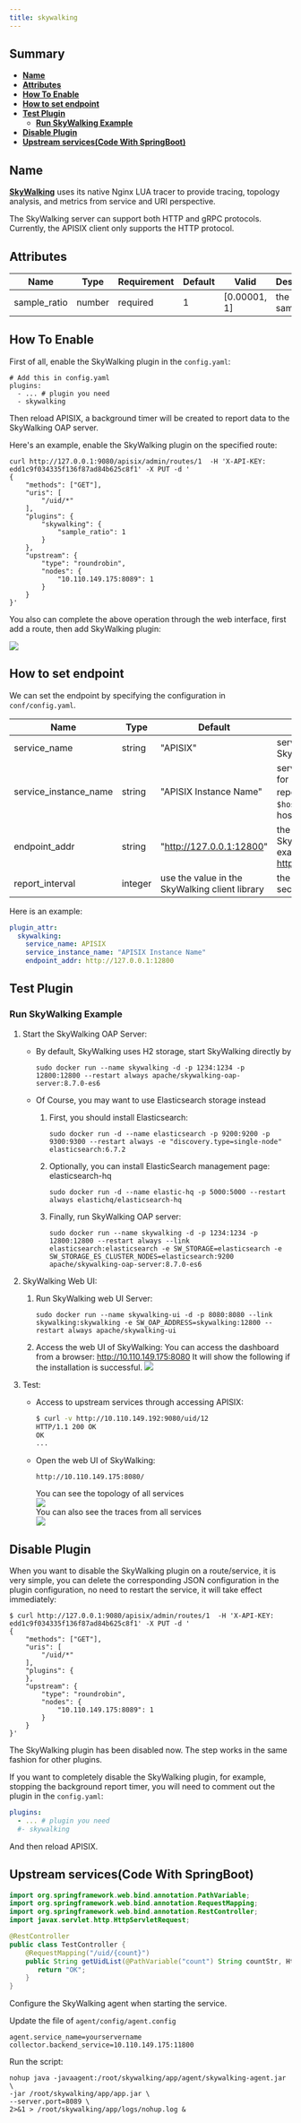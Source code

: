 ```yaml
---
title: skywalking
---
```


<!--
#
# Licensed to the Apache Software Foundation (ASF) under one or more
# contributor license agreements.  See the NOTICE file distributed with
# this work for additional information regarding copyright ownership.
# The ASF licenses this file to You under the Apache License, Version 2.0
# (the "License"); you may not use this file except in compliance with
# the License.  You may obtain a copy of the License at
#
#     http://www.apache.org/licenses/LICENSE-2.0
#
# Unless required by applicable law or agreed to in writing, software
# distributed under the License is distributed on an "AS IS" BASIS,
# WITHOUT WARRANTIES OR CONDITIONS OF ANY KIND, either express or implied.
# See the License for the specific language governing permissions and
# limitations under the License.
#
-->

## Summary

- [**Name**](#name)
- [**Attributes**](#attributes)
- [**How To Enable**](#how-to-enable)
- [**How to set endpoint**](#how-to-set-endpoint)
- [**Test Plugin**](#test-plugin)
  - [**Run SkyWalking Example**](#run-skywalking-example)
- [**Disable Plugin**](#disable-plugin)
- [**Upstream services(Code With SpringBoot)**](#Upstream-services(Code-With-SpringBoot))

## Name

[**SkyWalking**](https://github.com/apache/skywalking) uses its native Nginx LUA tracer to provide tracing, topology analysis, and metrics from service and URI perspective.

The SkyWalking server can support both HTTP and gRPC protocols. Currently, the APISIX client only supports the HTTP protocol.

## Attributes

| Name         | Type   | Requirement | Default  | Valid        | Description                                                          |
| ------------ | ------ | ----------- | -------- | ------------ | -------------------------------------------------------------------- |
| sample_ratio | number | required    | 1        | [0.00001, 1] | the ratio of sampling                                               |

## How To Enable

First of all, enable the SkyWalking plugin in the `config.yaml`:

```
# Add this in config.yaml
plugins:
  - ... # plugin you need
  - skywalking
```

Then reload APISIX, a background timer will be created to report data to the SkyWalking OAP server.

Here's an example, enable the SkyWalking plugin on the specified route:

```shell
curl http://127.0.0.1:9080/apisix/admin/routes/1  -H 'X-API-KEY: edd1c9f034335f136f87ad84b625c8f1' -X PUT -d '
{
    "methods": ["GET"],
    "uris": [
        "/uid/*"
    ],
    "plugins": {
        "skywalking": {
            "sample_ratio": 1
        }
    },
    "upstream": {
        "type": "roundrobin",
        "nodes": {
            "10.110.149.175:8089": 1
        }
    }
}'
```

You also can complete the above operation through the web interface, first add a route, then add SkyWalking plugin:

![ ](../../../assets/images/plugin/skywalking-1.png)

## How to set endpoint

We can set the endpoint by specifying the configuration in `conf/config.yaml`.

| Name         | Type   | Default  | Description                                                          |
| ------------ | ------ | -------- | -------------------------------------------------------------------- |
| service_name | string | "APISIX" | service name for SkyWalking reporter                                 |
| service_instance_name | string |"APISIX Instance Name" | service instance name for SkyWalking reporter，  set it to `$hostname` to get local hostname directly.|
| endpoint_addr | string | "http://127.0.0.1:12800" | the HTTP endpoint of SkyWalking, for example: http://127.0.0.1:12800 |
| report_interval | integer | use the value in the SkyWalking client library | the report interval, in seconds |

Here is an example:

```yaml
plugin_attr:
  skywalking:
    service_name: APISIX
    service_instance_name: "APISIX Instance Name"
    endpoint_addr: http://127.0.0.1:12800
```

## Test Plugin

### Run SkyWalking Example

1. Start the SkyWalking OAP Server:
    - By default, SkyWalking uses H2 storage, start SkyWalking directly by

        ```shell
        sudo docker run --name skywalking -d -p 1234:1234 -p 12800:12800 --restart always apache/skywalking-oap-server:8.7.0-es6
        ```

    - Of Course, you may want to use Elasticsearch storage instead

        1. First, you should install Elasticsearch:

            ```shell
            sudo docker run -d --name elasticsearch -p 9200:9200 -p 9300:9300 --restart always -e "discovery.type=single-node" elasticsearch:6.7.2
            ```

        2. Optionally, you can install ElasticSearch management page: elasticsearch-hq

            ```shell
            sudo docker run -d --name elastic-hq -p 5000:5000 --restart always elastichq/elasticsearch-hq
            ```

        3. Finally, run SkyWalking OAP server:

            ```shell
            sudo docker run --name skywalking -d -p 1234:1234 -p 12800:12800 --restart always --link elasticsearch:elasticsearch -e SW_STORAGE=elasticsearch -e SW_STORAGE_ES_CLUSTER_NODES=elasticsearch:9200 apache/skywalking-oap-server:8.7.0-es6
            ```

2. SkyWalking Web UI:
    1. Run SkyWalking web UI Server:

        ```shell
        sudo docker run --name skywalking-ui -d -p 8080:8080 --link skywalking:skywalking -e SW_OAP_ADDRESS=skywalking:12800 --restart always apache/skywalking-ui
        ```

    2. Access the web UI of SkyWalking:
        You can access the dashboard from a browser: http://10.110.149.175:8080 It will show the following
        if the installation is successful.
        ![ ](../../../assets/images/plugin/skywalking-3.png)

3. Test:

    - Access to upstream services through accessing APISIX:

        ```bash
        $ curl -v http://10.110.149.192:9080/uid/12
        HTTP/1.1 200 OK
        OK
        ...
        ```

    - Open the web UI of SkyWalking:

        ```shell
        http://10.110.149.175:8080/
        ```

        You can see the topology of all services\
        ![ ](../../../assets/images/plugin/skywalking-4.png)\
        You can also see the traces from all services\
        ![ ](../../../assets/images/plugin/skywalking-5.png)

## Disable Plugin

When you want to disable the SkyWalking plugin on a route/service, it is very simple,
 you can delete the corresponding JSON configuration in the plugin configuration,
  no need to restart the service, it will take effect immediately:

```shell
$ curl http://127.0.0.1:9080/apisix/admin/routes/1  -H 'X-API-KEY: edd1c9f034335f136f87ad84b625c8f1' -X PUT -d '
{
    "methods": ["GET"],
    "uris": [
        "/uid/*"
    ],
    "plugins": {
    },
    "upstream": {
        "type": "roundrobin",
        "nodes": {
            "10.110.149.175:8089": 1
        }
    }
}'
```

The SkyWalking plugin has been disabled now. The step works in the same fashion for other plugins.

If you want to completely disable the SkyWalking plugin, for example, stopping the background report timer,
you will need to comment out the plugin in the `config.yaml`:

```yaml
plugins:
  - ... # plugin you need
  #- skywalking
```

And then reload APISIX.

## Upstream services(Code With SpringBoot)

```java
import org.springframework.web.bind.annotation.PathVariable;
import org.springframework.web.bind.annotation.RequestMapping;
import org.springframework.web.bind.annotation.RestController;
import javax.servlet.http.HttpServletRequest;

@RestController
public class TestController {
    @RequestMapping("/uid/{count}")
    public String getUidList(@PathVariable("count") String countStr, HttpServletRequest request) {
       return "OK";
    }
}
```

Configure the SkyWalking agent when starting the service.

Update the file of `agent/config/agent.config`

```shell
agent.service_name=yourservername
collector.backend_service=10.110.149.175:11800
```

Run the script:

```shell
nohup java -javaagent:/root/skywalking/app/agent/skywalking-agent.jar \
-jar /root/skywalking/app/app.jar \
--server.port=8089 \
2>&1 > /root/skywalking/app/logs/nohup.log &
```
